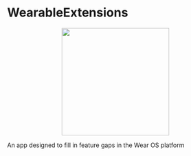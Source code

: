 # WearableExtensions
<div style="text-align:center"><img src="https://github.com/boswelja/WearableExtensions/raw/main/ic_launcher-web.png" width="250"></div>

An app designed to fill in feature gaps in the Wear OS platform
